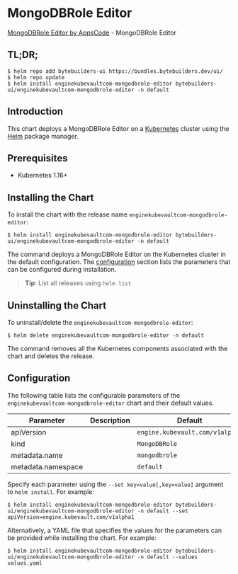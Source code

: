 # MongoDBRole Editor

[MongoDBRole Editor by AppsCode](https://byte.builders) - MongoDBRole Editor

## TL;DR;

```console
$ helm repo add bytebuilders-ui https://bundles.bytebuilders.dev/ui/
$ helm repo update
$ helm install enginekubevaultcom-mongodbrole-editor bytebuilders-ui/enginekubevaultcom-mongodbrole-editor -n default
```

## Introduction

This chart deploys a MongoDBRole Editor on a [Kubernetes](http://kubernetes.io) cluster using the [Helm](https://helm.sh) package manager.

## Prerequisites

- Kubernetes 1.16+

## Installing the Chart

To install the chart with the release name `enginekubevaultcom-mongodbrole-editor`:

```console
$ helm install enginekubevaultcom-mongodbrole-editor bytebuilders-ui/enginekubevaultcom-mongodbrole-editor -n default
```

The command deploys a MongoDBRole Editor on the Kubernetes cluster in the default configuration. The [configuration](#configuration) section lists the parameters that can be configured during installation.

> **Tip**: List all releases using `helm list`

## Uninstalling the Chart

To uninstall/delete the `enginekubevaultcom-mongodbrole-editor`:

```console
$ helm delete enginekubevaultcom-mongodbrole-editor -n default
```

The command removes all the Kubernetes components associated with the chart and deletes the release.

## Configuration

The following table lists the configurable parameters of the `enginekubevaultcom-mongodbrole-editor` chart and their default values.

|     Parameter      | Description |             Default             |
|--------------------|-------------|---------------------------------|
| apiVersion         |             | `engine.kubevault.com/v1alpha1` |
| kind               |             | `MongoDBRole`                   |
| metadata.name      |             | `mongodbrole`                   |
| metadata.namespace |             | `default`                       |


Specify each parameter using the `--set key=value[,key=value]` argument to `helm install`. For example:

```console
$ helm install enginekubevaultcom-mongodbrole-editor bytebuilders-ui/enginekubevaultcom-mongodbrole-editor -n default --set apiVersion=engine.kubevault.com/v1alpha1
```

Alternatively, a YAML file that specifies the values for the parameters can be provided while
installing the chart. For example:

```console
$ helm install enginekubevaultcom-mongodbrole-editor bytebuilders-ui/enginekubevaultcom-mongodbrole-editor -n default --values values.yaml
```
